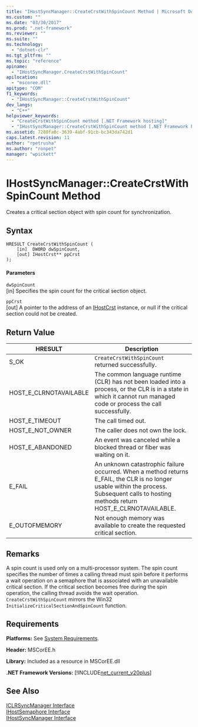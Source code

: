 ```yaml
---
title: "IHostSyncManager::CreateCrstWithSpinCount Method | Microsoft Docs"
ms.custom: ""
ms.date: "03/30/2017"
ms.prod: ".net-framework"
ms.reviewer: ""
ms.suite: ""
ms.technology: 
  - "dotnet-clr"
ms.tgt_pltfrm: ""
ms.topic: "reference"
apiname: 
  - "IHostSyncManager.CreateCrstWithSpinCount"
apilocation: 
  - "mscoree.dll"
apitype: "COM"
f1_keywords: 
  - "IHostSyncManager::CreateCrstWithSpinCount"
dev_langs: 
  - "C++"
helpviewer_keywords: 
  - "CreateCrstWithSpinCount method [.NET Framework hosting]"
  - "IHostSyncManager::CreateCrstWithSpinCount method [.NET Framework hosting]"
ms.assetid: 7280fa8c-3639-4abf-91cb-bc343da742d1
caps.latest.revision: 11
author: "rpetrusha"
ms.author: "ronpet"
manager: "wpickett"
---
```

# IHostSyncManager::CreateCrstWithSpinCount Method
Creates a critical section object with spin count for synchronization.  
  
## Syntax  
  
```  
HRESULT CreateCrstWithSpinCount (  
    [in]  DWORD dwSpinCount,  
    [out] IHostCrst** ppCrst  
);  
```  
  
#### Parameters  
 `dwSpinCount`  
 [in] Specifies the spin count for the critical section object.  
  
 `ppCrst`  
 [out] A pointer to the address of an [IHostCrst](../../../../docs/framework/unmanaged-api/hosting/ihostcrst-interface.md) instance, or null if the critical section could not be created.  
  
## Return Value  
  
|HRESULT|Description|  
|-------------|-----------------|  
|S_OK|`CreateCrstWithSpinCount` returned successfully.|  
|HOST_E_CLRNOTAVAILABLE|The common language runtime (CLR) has not been loaded into a process, or the CLR is in a state in which it cannot run managed code or process the call successfully.|  
|HOST_E_TIMEOUT|The call timed out.|  
|HOST_E_NOT_OWNER|The caller does not own the lock.|  
|HOST_E_ABANDONED|An event was canceled while a blocked thread or fiber was waiting on it.|  
|E_FAIL|An unknown catastrophic failure occurred. When a method returns E_FAIL, the CLR is no longer usable within the process. Subsequent calls to hosting methods return HOST_E_CLRNOTAVAILABLE.|  
|E_OUTOFMEMORY|Not enough memory was available to create the requested critical section.|  
  
## Remarks  
 A spin count is used only on a multi-processor system. The spin count specifies the number of times a calling thread must spin before it performs a wait operation on a semaphore that is associated with an unavailable critical section. If the critical section becomes free during the spin operation, the calling thread avoids the wait operation. `CreateCrstWithSpinCount` mirrors the Win32 `InitializeCriticalSectionAndSpinCount` function.  
  
## Requirements  
 **Platforms:** See [System Requirements](../../../../docs/framework/get-started/system-requirements.md).  
  
 **Header:** MSCorEE.h  
  
 **Library:** Included as a resource in MSCorEE.dll  
  
 **.NET Framework Versions:** [!INCLUDE[net_current_v20plus](../../../../includes/net-current-v20plus-md.md)]  
  
## See Also  
 [ICLRSyncManager Interface](../../../../docs/framework/unmanaged-api/hosting/iclrsyncmanager-interface.md)   
 [IHostSemaphore Interface](../../../../docs/framework/unmanaged-api/hosting/ihostsemaphore-interface.md)   
 [IHostSyncManager Interface](../../../../docs/framework/unmanaged-api/hosting/ihostsyncmanager-interface.md)